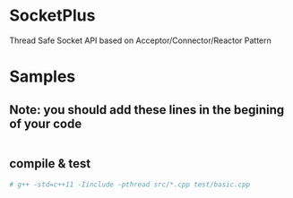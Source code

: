 # SocketPlus
Thread Safe Socket API based on Acceptor/Connector/Reactor Pattern

# Samples
## Note: you should add these lines in the begining of your code

```cpp
```

## compile & test

```sh
# g++ -std=c++11 -Iinclude -pthread src/*.cpp test/basic.cpp
```
